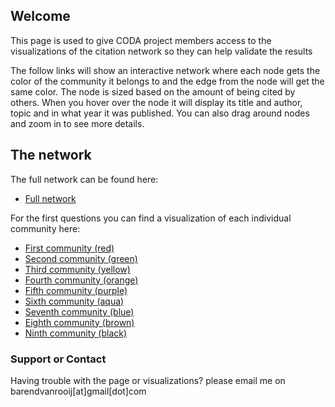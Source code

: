 ## Welcome

This page is used to give CODA project members access to the visualizations of the citation network so they can help validate the results 

The follow links will show an interactive network where each node gets the color of the community it belongs to and the edge from the node will get the same color. The node is sized based on the amount of being cited by others. When you hover over the node it will display its title and author, topic and in what year it was published.  You can also drag around nodes and zoom in to see more details.

## The network

The full network can be found here:  
* [Full network](CODANetworkWithCommunities.html)

For the first questions you can find a visualization of each individual community here:  
* [First community (red)](WithoutLabelData/Community_1_red.html)  
* [Second community (green)](WithoutLabelData/Community_2_green.html)  
* [Third community (yellow)](WithoutLabelData/Community_3_yellow.html)  
* [Fourth community (orange)](WithoutLabelData/Community_4_orange.html)
* [Fifth community (purple)](WithoutLabelData/Community_5_purple.html)
* [Sixth community (aqua)](WithoutLabelData/Community_6_aque.html)
* [Seventh community (blue)](WithoutLabelData/Community_7_blue.html)
* [Eighth community (brown)](WithoutLabelData/Community_8_brown.html)
* [Ninth community (black)](WithoutLabelData/Community_9_black.html)

### Support or Contact

Having trouble with the page or visualizations? please email me on barendvanrooij[at]gmail[dot]com
